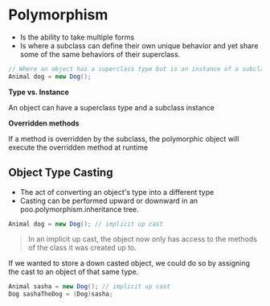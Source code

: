 # Polymorphism

- Is the ability to take multiple forms
- Is where a subclass can define their own unique behavior and yet share some of the same behaviors of their superclass.

```java
// Where an object has a superclass type but is an instance of a subclass
Animal dog = new Dog();
```

**Type vs. Instance**

An object can have a superclass type and a subclass instance

**Overridden methods**

If a method is overridden by the subclass, the polymorphic object will execute the overridden method at runtime

## Object Type Casting

- The act of converting an object's type into a different type
- Casting can be performed upward or downward in an poo.polymorphism.inheritance tree.

```java
Animal dog = new Dog(); // implicit up cast
```

> In an implicit up cast, the object now only has access to the methods of the class it was created up to.

If we wanted to store a down casted object, we could do so by assigning the cast to an object of that same type.

```java
Animal sasha = new Dog(); // implicit up cast
Dog sashaTheDog = (Dog)sasha;
```


